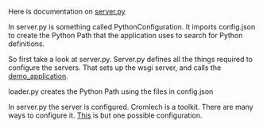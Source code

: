 Here is documentation on [server.py](../server.py)

In server.py  is something called PythonConfiguration.
It imports config.json to create
the Python Path that the application uses to search for
Python definitions. 

So first take a look at server.py.
Server.py  defines all the things required to configure the servers.
That sets up the wsgi server, and calls the
[demo_application](./src/cromdemo/src/cromdemo/demo.py).

loader.py creates the Python Path using the files in config.json

In server.py the server is configured.
Cromlech is a toolkit.  There are many
ways to configure it.  [This](./server.md)
is but one possible configuration.
